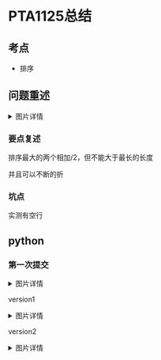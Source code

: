 # PTA1125总结
## 考点
+ 排序


## 问题重述
<details><summary>图片详情</summary><img src="https://raw.githubusercontent.com/ednow/cloudimg/main/githubio/20210807191014.png" alt="找不到图片(Image not found)" onerror="this.onerror=null;this.src='https://gitee.com/ednow/cloudimg/raw/main/githubio/20210807191014.png';" /></details>


### 要点复述
排序最大的两个相加/2，但不能大于最长的长度

并且可以不断的折

### 坑点
实测有空行

## python
### 第一次提交

<details><summary>图片详情</summary><img src="https://raw.githubusercontent.com/ednow/cloudimg/main/githubio/20210807204037.png" alt="找不到图片(Image not found)" onerror="this.onerror=null;this.src='https://gitee.com/ednow/cloudimg/raw/main/githubio/20210807204037.png';" /></details>


version1

<details><summary>图片详情</summary><img src="https://raw.githubusercontent.com/ednow/cloudimg/main/githubio/20210807205457.png" alt="找不到图片(Image not found)" onerror="this.onerror=null;this.src='https://gitee.com/ednow/cloudimg/raw/main/githubio/20210807205457.png';" /></details>

version2

<details><summary>图片详情</summary><img src="https://raw.githubusercontent.com/ednow/cloudimg/main/githubio/20210807205530.png" alt="找不到图片(Image not found)" onerror="this.onerror=null;this.src='https://gitee.com/ednow/cloudimg/raw/main/githubio/20210807205530.png';" /></details>